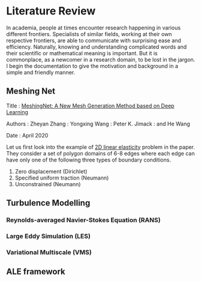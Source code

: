 # Literature Review

In academia,
people at times encounter research happening
in various different frontiers.
Specialists of similar fields,
working at their own respective frontiers,
are able to communicate
with surprising ease and efficiency.
Naturally,
knowing and understanding complicated words
and their scientific or mathematical meaning
is important.
But it is commonplace,
as a newcomer in a research domain,
to be lost in the jargon.
I begin the documentation
to give the motivation and background
in a simple and friendly manner.

## Meshing Net

Title
: [MeshingNet: A New Mesh Generation Method based on Deep Learning](https://arxiv.org/abs/2004.07016)

Authors
: Zheyan Zhang
: Yongxing Wang
: Peter K. Jimack
: and He Wang

Date
: April 2020


Let us first look into the example of
[2D linear elasticity](lin_elasc2d/notes.pdf) problem in the paper.
They consider a set of polygon domains of 6-8 edges
where each edge can have only one of the following three types of boundary conditions.
1. Zero displacement (Dirichlet)
2. Specified uniform traction (Neumann)
3. Unconstrained (Neumann)

## Turbulence Modelling

### Reynolds-averaged Navier-Stokes Equation (RANS)

### Large Eddy Simulation (LES)

### Variational Multiscale (VMS)

## ALE framework
